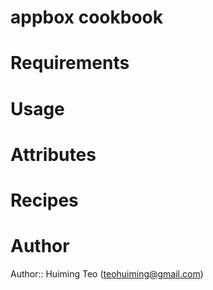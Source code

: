 # appbox cookbook

# Requirements

# Usage

# Attributes

# Recipes

# Author

Author:: Huiming Teo (<teohuiming@gmail.com>)
